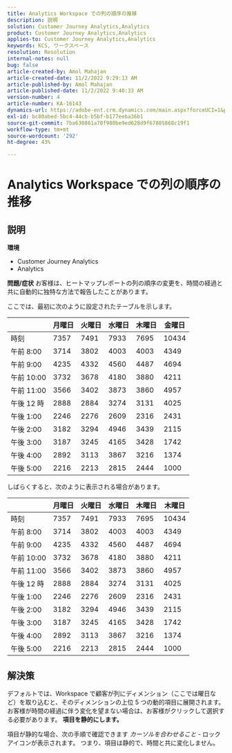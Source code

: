 ```yaml
---
title: Analytics Workspace での列の順序の推移
description: 説明
solution: Customer Journey Analytics,Analytics
product: Customer Journey Analytics,Analytics
applies-to: Customer Journey Analytics,Analytics
keywords: KCS, ワークスペース
resolution: Resolution
internal-notes: null
bug: false
article-created-by: Amol Mahajan
article-created-date: 11/2/2022 9:29:13 AM
article-published-by: Amol Mahajan
article-published-date: 11/2/2022 9:40:33 AM
version-number: 4
article-number: KA-16143
dynamics-url: https://adobe-ent.crm.dynamics.com/main.aspx?forceUCI=1&pagetype=entityrecord&etn=knowledgearticle&id=7eca03cc-905a-ed11-9561-6045bd006a22
exl-id: bc80abed-5bc4-44cb-b5bf-b177eeba36b1
source-git-commit: 7ba630861a70f980be9ed628d9f67805868c19f1
workflow-type: tm+mt
source-wordcount: '292'
ht-degree: 43%

---
```


# Analytics Workspace での列の順序の推移

## 説明

<b>環境</b>
- Customer Journey Analytics
- Analytics



<b>問題/症状</b>
お客様は、ヒートマップレポートの列の順序の変更を、時間の経過と共に自動的に独特な方法で報告したことがあります。

ここでは、最初に次のように設定されたテーブルを示します。


|   | 月曜日 | 火曜日 | 水曜日 | 木曜日 | 金曜日 |
| --- | --- | --- | --- | --- | --- |
| 時刻 | 7357 | 7491 | 7933 | 7695 | 10434 |
| 午前 8:00 | 3714 | 3802 | 4003 | 4003 | 4349 |
| 午前 9:00 | 4235 | 4332 | 4560 | 4487 | 4694 |
| 午前 10:00 | 3732 | 3678 | 4180 | 3880 | 4211 |
| 午前 11:00 | 3566 | 3402 | 3873 | 3860 | 4957 |
| 午後 12 時 | 2888 | 2884 | 3274 | 3131 | 4025 |
| 午後 1:00 | 2246 | 2276 | 2609 | 2316 | 2431 |
| 午後 2:00 | 3182 | 3294 | 4946 | 3439 | 2115 |
| 午後 3:00 | 3187 | 3245 | 4165 | 3428 | 1742 |
| 午後 4:00 | 2892 | 3113 | 3867 | 3216 | 1374 |
| 午後 5:00 | 2216 | 2213 | 2815 | 2444 | 1000 |


しばらくすると、次のように表示される場合があります。


|   | 月曜日 | 火曜日 | 水曜日 | 木曜日 | 木曜日 |
| --- | --- | --- | --- | --- | --- |
| 時刻 | 7357 | 7491 | 7933 | 7695 | 10434 |
| 午前 8:00 | 3714 | 3802 | 4003 | 4003 | 4349 |
| 午前 9:00 | 4235 | 4332 | 4560 | 4487 | 4694 |
| 午前 10:00 | 3732 | 3678 | 4180 | 3880 | 4211 |
| 午前 11:00 | 3566 | 3402 | 3873 | 3860 | 4957 |
| 午後 12 時 | 2888 | 2884 | 3274 | 3131 | 4025 |
| 午後 1:00 | 2246 | 2276 | 2609 | 2316 | 2431 |
| 午後 2:00 | 3182 | 3294 | 4946 | 3439 | 2115 |
| 午後 3:00 | 3187 | 3245 | 4165 | 3428 | 1742 |
| 午後 4:00 | 2892 | 3113 | 3867 | 3216 | 1374 |
| 午後 5:00 | 2216 | 2213 | 2815 | 2444 | 1000 |



## 解決策


デフォルトでは、Workspace で顧客が列にディメンション（ここでは曜日など）を取り込むと、そのディメンションの上位 5 つの動的項目に展開されます。 お客様が時間の経過に伴う変化を望まない場合は、お客様がクリックして選択する必要があります。 <b>項目を静的にします。</b>

項目が静的な場合、次の手順で確認できます *カーソルを合わせること* - ロックアイコンが表示されます。 つまり、項目は静的で、時間と共に変化しません。
